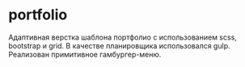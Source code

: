 # portfolio

Адаптивная верстка шаблона портфолио с использованием scss, bootstrap и grid. В качестве планировщика использовался gulp. Реализован примитивное гамбургер-меню.
